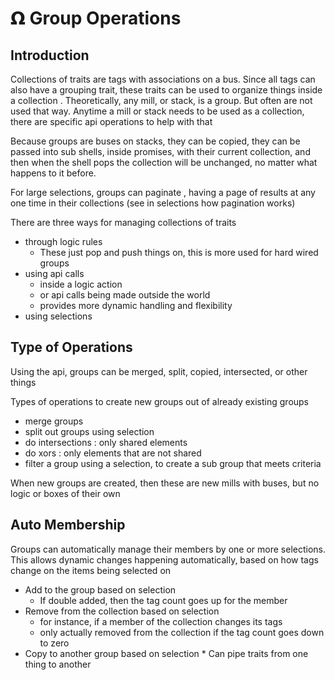 # 𝝮 Group Operations


## Introduction

Collections of traits are tags with associations on a bus. Since all tags can also have a grouping trait, these traits can be used to organize things inside a collection . Theoretically, any mill, or stack, is a group. But often are not used that way. Anytime a mill or stack needs to be used as a collection, there are specific api operations to help with that

Because groups are buses on stacks, they can be copied, they can be passed into sub shells, inside promises,  with their current collection, and then when the shell pops the collection will be unchanged, no matter what happens to it before.

For large selections, groups can paginate , having a page of results at any one time in their collections (see in selections how pagination works)

There are three ways for managing collections of traits



*   through logic rules
    *   These just pop and push things on, this is more used for hard wired groups
*   using api calls
    *    inside a logic action
    *   or api calls being made outside the world
    *   provides more dynamic handling and flexibility
*   using selections


## Type of Operations

Using the api, groups can be merged, split, copied, intersected, or other things

Types of operations to create new groups out of already existing groups



*   merge groups
*   split out groups using selection
*   do intersections : only shared elements
*   do xors : only elements that are not shared
*   filter a group using a selection, to create a sub group that meets criteria

When new groups are created, then these are new mills with buses, but no logic or boxes of their own


## Auto Membership

Groups can automatically manage their members by one or more selections. This allows dynamic changes happening automatically, based on how tags change on the items being selected on



*   Add to the group based on selection
    *   If double added, then the tag count goes up for the member
*   Remove from the collection based on selection
    *   for instance, if a member of the collection changes its tags
    *   only actually removed from the collection if the tag count goes down to zero
*    Copy to another group based on selection
    *   Can pipe traits from one thing to another